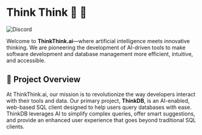 # Think Think 🧠 🧠

![Discord](https://img.shields.io/discord/1245952504341200957?style=flat&label=Discord)


Welcome to **ThinkThink.ai**—where artificial intelligence meets innovative thinking. We are pioneering the development of AI-driven tools to make software development and database management more efficient, intuitive, and accessible.

## 🚀 Project Overview

At ThinkThink.ai, our mission is to revolutionize the way developers interact with their tools and data. Our primary project, **ThinkDB**, is an AI-enabled, web-based SQL client designed to help users query databases with ease. ThinkDB leverages AI to simplify complex queries, offer smart suggestions, and provide an enhanced user experience that goes beyond traditional SQL clients.
